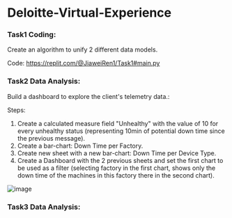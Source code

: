 # Deloitte-Virtual-Experience

### Task1 Coding: 

Create an algorithm to unify 2 different data models.

Code: https://replit.com/@JiaweiRen1/Task1#main.py

### Task2 Data Analysis: 

Build a dashboard to explore the client's telemetry data.:

Steps: 
1. Create a calculated measure field "Unhealthy" with the value of 10 for every unhealthy status (representing 10min of potential down time since the previous message).
2. Create a bar-chart: Down Time per Factory.
3. Create new sheet with a new bar-chart: Down Time per Device Type.
4. Create a Dashboard with the 2 previous sheets and set the first chart to be used as a filter (selecting factory in the first chart, shows only the down time of the machines in this factory there in the second chart).

![image](https://github.com/MikeJR111/Deloitte-Virtual-Experience/assets/93886913/293dac9d-4882-4b5d-ad11-4a7aa2e4defc)

### Task3 Data Analysis: 

